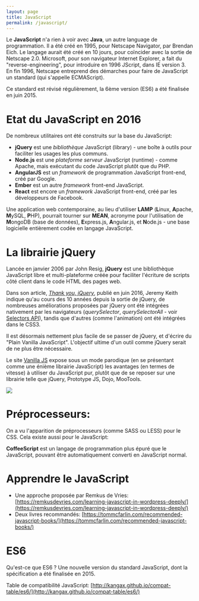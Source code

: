 ```yaml
---
layout: page
title: JavaScript
permalink: /javascript/
---
```


Le **JavaScript** n'a rien à voir avec **Java**, un autre language de programmation. Il a été créé en 1995, pour Netscape Navigator, par Brendan Eich. Le langage aurait été créé en 10 jours, pour coïncider avec la sortie de Netscape 2.0. Microsoft, pour son navigateur Internet Explorer, a fait du "reverse-engineering", pour introduire en 1996 JScript, dans IE version 3. En fin 1996, Netscape entreprend des démarches pour faire de JavaScript un standard (qui s'appelle ECMAScript). 

Ce standard est révisé régulièrement, la 6ème version (ES6) a été finalisée en juin 2015.

Etat du JavaScript en 2016
==

De nombreux utilitaires ont été construits sur la base du JavaScript:

- **jQuery** est une *bibliothèque* JavaScript (library) - une boîte à outils pour faciliter les usages les plus communs.
- **Node.js** est une *plateforme serveur* JavaScript (runtime) - comme Apache, mais exécutant du code JavaScript plutôt que du PHP.
- **AngularJS** est un *framework* de programmation JavaScript front-end, créé par Google.
- **Ember** est un autre *framework* front-end JavaScript.
- **React** est encore un *framework* JavaScript front-end, créé par les développeurs de Facebook.

Une application web contemporaine, au lieu d'utiliser **LAMP** (**L**inux, **A**pache, **M**ySQL, **P**HP), pourrait tourner sur **MEAN**, acronyme pour l'utilisation de **M**ongoDB (base de données), **E**xpress.js, **A**ngular.js, et **N**ode.js - une base logicielle entièrement codée en langage JavaScript.

La librairie jQuery
==

Lancée en janvier 2006 par John Resig, **jQuery** est une bibliothèque JavaScript libre et multi-plateforme créée pour faciliter l'écriture de scripts côté client dans le code HTML des pages web.

Dans son article, *[Thank you, jQuery](https://adactio.com/journal/10806)*, publié en juin 2016, Jeremy Keith indique qu'au cours des 10 années depuis la sortie de jQuery, de nombreuses améliorations proposées par jQuery ont été intégrées nativement par les navigateurs (*querySelector*, *querySelectorAll* - voir [Selectors API](https://developer.mozilla.org/en-US/docs/Web/API/Document_object_model/Locating_DOM_elements_using_selectors)), tandis que d'autres (comme l'animation) ont été intégrées dans le CSS3.

Il est désormais nettement plus facile de se passer de jQuery, et d'écrire du "Plain Vanilla JavaScript". L'objectif ultime d'un outil comme jQuery serait de ne plus être nécessaire.

Le site [Vanilla JS](http://vanilla-js.com/) expose sous un mode parodique (en se présentant comme une énième librairie JavaScript) les avantages (en termes de vitesse) à utiliser du JavaScript pur, plutôt que de se reposer sur une librairie telle que jQuery, Prototype JS, Dojo, MooTools.

![](/cours-web/cours-html/img/Strip-Prendre-le-train-en-marche-650-final1.jpg)

Préprocesseurs:
===

On a vu l'apparition de préprocesseurs (comme SASS ou LESS) pour le CSS. Cela existe aussi pour le JavaScript:

**CoffeeScript** est un langage de programmation plus épuré que le JavaScript, pouvant être automatiquement converti en JavaScript normal.

Apprendre le JavaScript
===

- Une approche proposée par Remkus de Vries: [https://remkusdevries.com/learning-javascript-in-wordpress-deeply/](https://remkusdevries.com/learning-javascript-in-wordpress-deeply/)
-  Deux livres recommandés: [https://tommcfarlin.com/recommended-javascript-books/](https://tommcfarlin.com/recommended-javascript-books/)

ES6
===

Qu'est-ce que ES6 ? Une nouvelle version du standard JavaScript, dont la spécification a été finalisée en 2015.

Table de compatibilité JavaScript:
[http://kangax.github.io/compat-table/es6/](http://kangax.github.io/compat-table/es6/)

